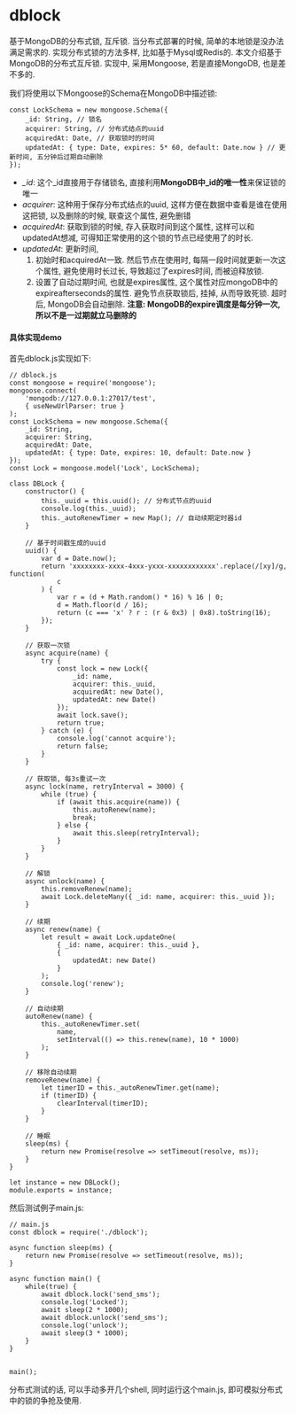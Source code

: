 # dblock
基于MongoDB的分布式锁, 互斥锁.
当分布式部署的时候, 简单的本地锁是没办法满足需求的. 实现分布式锁的方法多样, 比如基于Mysql或Redis的. 本文介绍基于MongoDB的分布式互斥锁. 实现中, 采用Mongoose, 若是直接MongoDB, 也是差不多的.

我们将使用以下Mongoose的Schema在MongoDB中描述锁:
```
const LockSchema = new mongoose.Schema({
    _id: String, // 锁名
    acquirer: String, // 分布式结点的uuid
    acquiredAt: Date, // 获取锁时的时间
    updatedAt: { type: Date, expires: 5* 60, default: Date.now } // 更新时间, 五分钟后过期自动删除
});
```
* *_id*: 这个_id直接用于存储锁名, 直接利用**MongoDB中_id的唯一性**来保证锁的唯一
* *acquirer*: 这种用于保存分布式结点的uuid, 这样方便在数据中查看是谁在使用这把锁, 以及删除的时候, 联查这个属性, 避免删错
* *acquiredAt*: 获取到锁的时候, 存入获取时间到这个属性, 这样可以和updatedAt想减, 可得知正常使用的这个锁的节点已经使用了的时长.
* *updatedAt*: 更新时间, 
  1. 初始时和acquiredAt一致. 然后节点在使用时, 每隔一段时间就更新一次这个属性, 避免使用时长过长, 导致超过了expires时间, 而被迫释放锁.
  2. 设置了自动过期时间, 也就是expires属性, 这个属性对应mongoDB中的expireafterseconds的属性. 避免节点获取锁后, 挂掉, 从而导致死锁. 超时后, MongoDB会自动删除. **注意: MongoDB的expire调度是每分钟一次, 所以不是一过期就立马删除的**

#### 具体实现demo
首先dblock.js实现如下:
```
// dblock.js
const mongoose = require('mongoose');
mongoose.connect(
    'mongodb://127.0.0.1:27017/test',
    { useNewUrlParser: true }
);
const LockSchema = new mongoose.Schema({
    _id: String,
    acquirer: String,
    acquiredAt: Date,
    updatedAt: { type: Date, expires: 10, default: Date.now }
});
const Lock = mongoose.model('Lock', LockSchema);

class DBLock {
    constructor() {
        this._uuid = this.uuid(); // 分布式节点的uuid
        console.log(this._uuid);
        this._autoRenewTimer = new Map(); // 自动续期定时器id
    }

    // 基于时间戳生成的uuid
    uuid() {
        var d = Date.now();
        return 'xxxxxxxx-xxxx-4xxx-yxxx-xxxxxxxxxxxx'.replace(/[xy]/g, function(
            c
        ) {
            var r = (d + Math.random() * 16) % 16 | 0;
            d = Math.floor(d / 16);
            return (c === 'x' ? r : (r & 0x3) | 0x8).toString(16);
        });
    }

    // 获取一次锁
    async acquire(name) {
        try {
            const lock = new Lock({
                _id: name,
                acquirer: this._uuid,
                acquiredAt: new Date(),
                updatedAt: new Date()
            });
            await lock.save();
            return true;
        } catch (e) {
            console.log('cannot acquire');
            return false;
        }
    }

    // 获取锁, 每3s重试一次
    async lock(name, retryInterval = 3000) {
        while (true) {
            if (await this.acquire(name)) {
                this.autoRenew(name);
                break;
            } else {
                await this.sleep(retryInterval);
            }
        }
    }

    // 解锁
    async unlock(name) {
        this.removeRenew(name);
        await Lock.deleteMany({ _id: name, acquirer: this._uuid });
    }

    // 续期
    async renew(name) {
        let result = await Lock.updateOne(
            { _id: name, acquirer: this._uuid },
            {
                updatedAt: new Date()
            }
        );
        console.log('renew');
    }

    // 自动续期
    autoRenew(name) {
        this._autoRenewTimer.set(
            name,
            setInterval(() => this.renew(name), 10 * 1000)
        );
    }

    // 移除自动续期
    removeRenew(name) {
        let timerID = this._autoRenewTimer.get(name);
        if (timerID) {
            clearInterval(timerID);
        }
    }

    // 睡眠
    sleep(ms) {
        return new Promise(resolve => setTimeout(resolve, ms));
    }
}

let instance = new DBLock();
module.exports = instance;

```
然后测试例子main.js:
```
// main.js
const dblock = require('./dblock');

async function sleep(ms) {
    return new Promise(resolve => setTimeout(resolve, ms));
}

async function main() {
    while(true) {
        await dblock.lock('send_sms');
        console.log('Locked');
        await sleep(2 * 1000);
        await dblock.unlock('send_sms');
        console.log('unlock');
        await sleep(3 * 1000);
    }
}


main();
```
分布式测试的话, 可以手动多开几个shell, 同时运行这个main.js, 即可模拟分布式中的锁的争抢及使用.